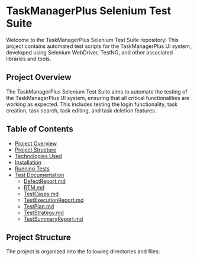 # TaskManagerPlus Selenium Test Suite

Welcome to the TaskManagerPlus Selenium Test Suite repository! This project contains automated test scripts for the TaskManagerPlus UI system, developed using Selenium WebDriver, TestNG, and other associated libraries and tools.

## Project Overview

The TaskManagerPlus Selenium Test Suite aims to automate the testing of the TaskManagerPlus UI system, ensuring that all critical functionalities are working as expected. This includes testing the login functionality, task creation, task search, task editing, and task deletion features.

## Table of Contents

- [Project Overview](#project-overview)
- [Project Structure](#project-structure)
- [Technologies Used](#technologies-used)
- [Installation](#installation)
- [Running Tests](#running-tests)
- [Test Documentation](#test-documentation)
  - [DefectReport.md](docs/DefectReport.md)
  - [RTM.md](docs/RTM.md)
  - [TestCases.md](docs/TestCases.md)
  - [TestExecutionReport.md](docs/TestExecutionReport.md)
  - [TestPlan.md](docs/TestPlan.md)
  - [TestStrategy.md](docs/TestStrategy.md)
  - [TestSummaryReport.md](docs/TestSummaryReport.md)


## Project Structure

The project is organized into the following directories and files:

